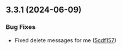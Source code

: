 ## 3.3.1 (2024-06-09)


### Bug Fixes

* Fixed delete messages for me ([5cdf157](https://github.com/wppconnect-team/wa-js/commit/5cdf157ae1c7ad02ff099979cf6a0a949c436ee0))



